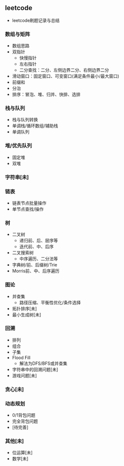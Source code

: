 ## leetcode
 - leetcode刷题记录与总结

### 数组与矩阵
 - 数组思路
 - 双指针
    - 快慢指针
    - 左右指针
    - 二分查找：二分、左侧边界二分、右侧边界二分
 - 滑动窗口：固定窗口、可变窗口(满足条件最小/最大窗口)
 - 前缀和
 - 分治
 - 排序：冒泡、堆、归并、快排、选排

### 栈与队列
 - 栈与队列转换
 - 单调栈/循环数组/辅助栈
 - 单调队列

### 堆/优先队列
 - 固定堆
 - 双堆

### 字符串[未]

### 链表
 - 链表节点批量操作
 - 单节点查找/操作

### 树
 - 二叉树
    - 递归前、后、层序等
    - 迭代前、中、后序
 - 二叉搜索树
    - 中序遍历、二分法等
 - 字典树/前、后缀树/Trie
 - Morris前、中、后序遍历

### 图论
 - 并查集
   - 路径压缩、平衡性优化/条件选择
 - 拓扑排序[未]
 - 最小生成树[未]

### 回溯
 - 排列
 - 组合
 - 子集
 - Flood Fill
   - 解法为DFS/BFS或并查集
 - 字符串中的回溯问题[未]
 - 游戏问题[未]

### 贪心[未]

### 动态规划
 - 0/1背包问题
 - 完全背包问题
 - [待完善]

### 其他[未]
 - 位运算[未]
 - 数学[未]